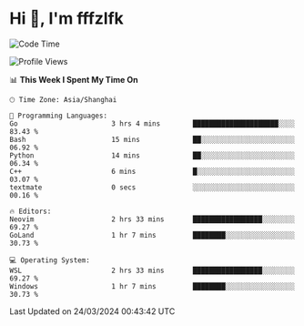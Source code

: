 # Hi 👋, I'm fffzlfk

<!--START_SECTION:waka-->
![Code Time](http://img.shields.io/badge/Code%20Time-680%20hrs%2012%20mins-blue)

![Profile Views](http://img.shields.io/badge/Profile%20Views-1-blue)

📊 **This Week I Spent My Time On** 

```text
🕑︎ Time Zone: Asia/Shanghai

💬 Programming Languages: 
Go                       3 hrs 4 mins        █████████████████████░░░░   83.43 % 
Bash                     15 mins             ██░░░░░░░░░░░░░░░░░░░░░░░   06.92 % 
Python                   14 mins             ██░░░░░░░░░░░░░░░░░░░░░░░   06.34 % 
C++                      6 mins              █░░░░░░░░░░░░░░░░░░░░░░░░   03.07 % 
textmate                 0 secs              ░░░░░░░░░░░░░░░░░░░░░░░░░   00.16 % 

🔥 Editors: 
Neovim                   2 hrs 33 mins       █████████████████░░░░░░░░   69.27 % 
GoLand                   1 hr 7 mins         ████████░░░░░░░░░░░░░░░░░   30.73 % 

💻 Operating System: 
WSL                      2 hrs 33 mins       █████████████████░░░░░░░░   69.27 % 
Windows                  1 hr 7 mins         ████████░░░░░░░░░░░░░░░░░   30.73 % 
```


 Last Updated on 24/03/2024 00:43:42 UTC
<!--END_SECTION:waka-->
